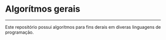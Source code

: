 # Algorítmos gerais
***
Este repositório possui algorítmos para fins derais em diveras linguagens de programação.
